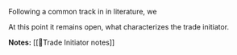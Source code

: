 

Following a common track in in literature, we 

At this point it remains open, what characterizes the trade initiator. 

**Notes:**
[[🔢Trade Initiator notes]]

